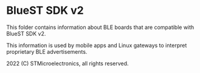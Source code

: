 # BlueST SDK v2

This folder contains information about BLE boards that are compatible with BlueST SDK v2.

This information is used by mobile apps and Linux gateways to interpret proprietary BLE advertisements.

2022 (C) STMicroelectronics, all rights reserved.